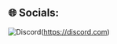 <!-- # Hey there, I am HexQuin13 <img src="https://raw.githubusercontent.com/MartinHeinz/MartinHeinz/master/wave.gif" width="35px">

### I Am a Full Time College Student and Developer!

I have been learning game and website design for the past few years and hope to pursue a career in either. Each of my projects are build from the ground up and I aim to improve my current knowledge & skills.

#

- 🤖 I am interested in AI
- 🌐 I enjoy creating web applications 
- ⚡ Currently learning C# & GraphQL
- 🥅 2022 Goal: Create an AI

### Connections:
<a href="https://twitter.com/HexQuin13" target="_blank"><img align="left" width="30px" alt="Twitter" src="https://img.icons8.com/color/48/000000/twitter--v1.png" style="padding-right: 10px;"/></a>
<a href="https://www.linkedin.com/in/ashton-sartain-53774922b/" target="_blank"><img align="left" width="30px" alt="LinkedIn" src="https://img.icons8.com/color/48/000000/linkedin.png" style="padding-right: 10px;"/></a>
<a href=mailto:hexquin13@gmail.com target="_blank"><img align="left" width="30px" alt="Email" src="https://img.icons8.com/color/48/000000/gmail-new.png" style="padding-right: 10px;"/></a>

<br />

### Languages and Tools:

<img align="left" alt="Visual Studio Code" width="28px" src="https://cdn.jsdelivr.net/gh/devicons/devicon/icons/vscode/vscode-original.svg" style="padding-right: 10px;" />
<img align="left" alt="HTML" width="28px" src="https://cdn.jsdelivr.net/gh/devicons/devicon/icons/html5/html5-original.svg" style="padding-right: 10px;" />
<img align="left" alt="CSS" width="28px" src="https://cdn.jsdelivr.net/gh/devicons/devicon/icons/css3/css3-original.svg" style="padding-right: 10px;" />
<img align="left" alt="SASS" width="28px" src="https://cdn.jsdelivr.net/gh/devicons/devicon/icons/sass/sass-original.svg" style="padding-right: 10px;" />
<img align="left" alt="JavaScript" width="28px" src="https://cdn.jsdelivr.net/gh/devicons/devicon/icons/javascript/javascript-original.svg" style="padding-right: 10px;" />
<img align="left" alt="Typescript" width="28px" src="https://cdn.jsdelivr.net/gh/devicons/devicon/icons/typescript/typescript-original.svg" style="padding-right: 10px;" />
<img align="left" alt="React" width="28px" src="https://cdn.jsdelivr.net/gh/devicons/devicon/icons/react/react-original.svg" style="padding-right: 10px;" />
<img align="left" alt="NodeJs" width="28px" src="https://cdn.jsdelivr.net/gh/devicons/devicon/icons/nodejs/nodejs-original.svg" style="padding-right: 10px;" />
<img align="left" alt="GraphQL" width="28px" src="https://cdn.jsdelivr.net/gh/devicons/devicon/icons/graphql/graphql-plain.svg" style="padding-right: 10px;" />
<img align="left" alt="Postgresql" width="28px" src="https://cdn.jsdelivr.net/gh/devicons/devicon/icons/postgresql/postgresql-original.svg" style="padding-right: 10px;" />
<img align="left" alt="MySQL" width="28px" src="https://cdn.jsdelivr.net/gh/devicons/devicon/icons/mysql/mysql-original.svg" style="padding-right: 10px;" />

<br />

### 📈 Statistics

![Forrest's Github stats](https://github-readme-stats.vercel.app/api?username=HexQuin13&show_icons=true&theme=dark)
 -->
## 🌐 Socials:
![Discord](https://img.shields.io/badge/Discord-%237289DA.svg?style=for-the-badge&logo=discord&logoColor=white)(https://discord.com)
